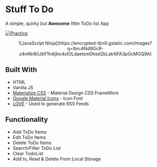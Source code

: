 # Stuff To Do
A simple, quirky but __Awesome__ little ToDo list App

[![Practice](https://img.shields.io/badge/Practice-JavaScript-yellow.svg)](http://www.esankole.gq/todolist/)

<p align="center">
 ![JavaScript Ninja](https://encrypted-tbn0.gstatic.com/images?q=tbn:ANd9GcR-z4mNr80JbY1h4Ijho4xIOLdaeIsmDhed2bLatr6FA3pGcMGQ9A)
</p>

## Built With

* HTML
* Vanilla JS
* [Materialize CSS](http://www.materializecss.com/) - Material Design CSS FrameWork
* [Google Material Icons](https://maven.apache.org/) - Icon Font
* [LOVE](https://rometools.github.io/rome/) - Used to generate RSS Feeds

## Functionality

* Add ToDo Items
* Edit ToDo Items
* Delete ToDo Items
* Search/Filter ToDo List
* Clear TodoList
* Add to, Read & Delete From Local Storage
